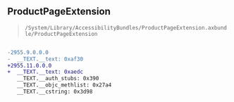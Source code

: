 ## ProductPageExtension

> `/System/Library/AccessibilityBundles/ProductPageExtension.axbundle/ProductPageExtension`

```diff

-2955.9.0.0.0
-  __TEXT.__text: 0xaf30
+2955.11.0.0.0
+  __TEXT.__text: 0xaedc
   __TEXT.__auth_stubs: 0x390
   __TEXT.__objc_methlist: 0x27a4
   __TEXT.__cstring: 0x3d98

```
